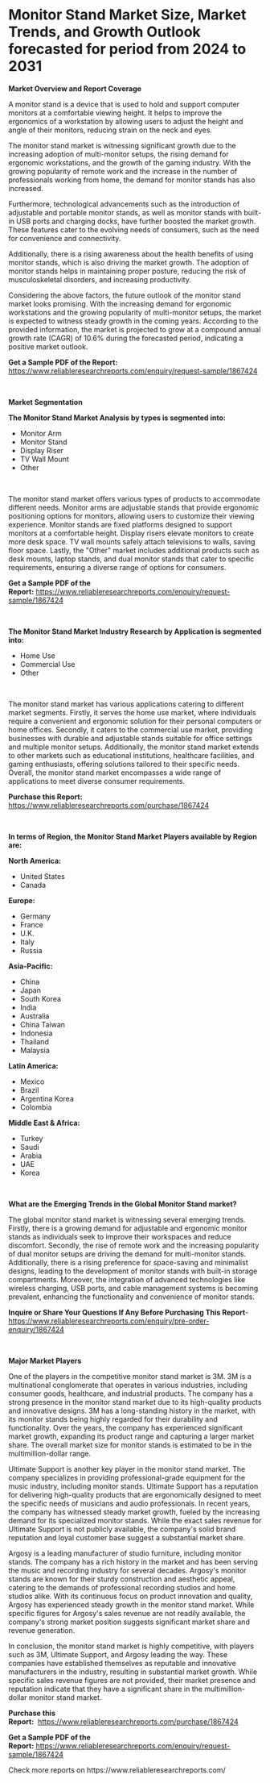<p><h1>Monitor Stand Market Size, Market Trends, and Growth Outlook forecasted for period from 2024 to 2031</h1></p><p><strong>Market Overview and Report Coverage</strong></p>
<p><p>A monitor stand is a device that is used to hold and support computer monitors at a comfortable viewing height. It helps to improve the ergonomics of a workstation by allowing users to adjust the height and angle of their monitors, reducing strain on the neck and eyes.</p><p>The monitor stand market is witnessing significant growth due to the increasing adoption of multi-monitor setups, the rising demand for ergonomic workstations, and the growth of the gaming industry. With the growing popularity of remote work and the increase in the number of professionals working from home, the demand for monitor stands has also increased.</p><p>Furthermore, technological advancements such as the introduction of adjustable and portable monitor stands, as well as monitor stands with built-in USB ports and charging docks, have further boosted the market growth. These features cater to the evolving needs of consumers, such as the need for convenience and connectivity.</p><p>Additionally, there is a rising awareness about the health benefits of using monitor stands, which is also driving the market growth. The adoption of monitor stands helps in maintaining proper posture, reducing the risk of musculoskeletal disorders, and increasing productivity.</p><p>Considering the above factors, the future outlook of the monitor stand market looks promising. With the increasing demand for ergonomic workstations and the growing popularity of multi-monitor setups, the market is expected to witness steady growth in the coming years. According to the provided information, the market is projected to grow at a compound annual growth rate (CAGR) of 10.6% during the forecasted period, indicating a positive market outlook.</p></p>
<p><strong>Get a Sample PDF of the Report:</strong> <a href="https://www.reliableresearchreports.com/enquiry/request-sample/1867424">https://www.reliableresearchreports.com/enquiry/request-sample/1867424</a></p>
<p>&nbsp;</p>
<p><strong>Market Segmentation</strong></p>
<p><strong>The Monitor Stand Market Analysis by types is segmented into:</strong></p>
<p><ul><li>Monitor Arm</li><li>Monitor Stand</li><li>Display Riser</li><li>TV Wall Mount</li><li>Other</li></ul></p>
<p>&nbsp;</p>
<p><p>The monitor stand market offers various types of products to accommodate different needs. Monitor arms are adjustable stands that provide ergonomic positioning options for monitors, allowing users to customize their viewing experience. Monitor stands are fixed platforms designed to support monitors at a comfortable height. Display risers elevate monitors to create more desk space. TV wall mounts safely attach televisions to walls, saving floor space. Lastly, the "Other" market includes additional products such as desk mounts, laptop stands, and dual monitor stands that cater to specific requirements, ensuring a diverse range of options for consumers.</p></p>
<p><strong>Get a Sample PDF of the Report:</strong>&nbsp;<a href="https://www.reliableresearchreports.com/enquiry/request-sample/1867424">https://www.reliableresearchreports.com/enquiry/request-sample/1867424</a></p>
<p>&nbsp;</p>
<p><strong>The Monitor Stand Market Industry Research by Application is segmented into:</strong></p>
<p><ul><li>Home Use</li><li>Commercial Use</li><li>Other</li></ul></p>
<p>&nbsp;</p>
<p><p>The monitor stand market has various applications catering to different market segments. Firstly, it serves the home use market, where individuals require a convenient and ergonomic solution for their personal computers or home offices. Secondly, it caters to the commercial use market, providing businesses with durable and adjustable stands suitable for office settings and multiple monitor setups. Additionally, the monitor stand market extends to other markets such as educational institutions, healthcare facilities, and gaming enthusiasts, offering solutions tailored to their specific needs. Overall, the monitor stand market encompasses a wide range of applications to meet diverse consumer requirements.</p></p>
<p><strong>Purchase this Report:</strong>&nbsp; <a href="https://www.reliableresearchreports.com/purchase/1867424">https://www.reliableresearchreports.com/purchase/1867424</a></p>
<p>&nbsp;</p>
<p><strong>In terms of Region, the Monitor Stand Market Players available by Region are:</strong></p>
<p>
    <p> <strong> North America: </strong>
        <ul>
            <li>United States</li>
            <li>Canada</li>
        </ul>
        </p> 
    <p> <strong> Europe: </strong>
        <ul>
            <li>Germany</li>
            <li>France</li>
            <li>U.K.</li>
            <li>Italy</li>
            <li>Russia</li>
        </ul>
        </p> 
    <p> <strong> Asia-Pacific: </strong>
        <ul>
            <li>China</li>
            <li>Japan</li>
            <li>South Korea</li>
            <li>India</li>
            <li>Australia</li>
            <li>China Taiwan</li>
            <li>Indonesia</li>
            <li>Thailand</li>
            <li>Malaysia</li>
        </ul>
        </p> 
    <p> <strong> Latin America: </strong>
        <ul>
            <li>Mexico</li>
            <li>Brazil</li>
            <li>Argentina Korea</li>
            <li>Colombia</li>
        </ul>
        </p> 
    <p> <strong> Middle East & Africa: </strong>
        <ul>
            <li>Turkey</li>
            <li>Saudi</li>
            <li>Arabia</li>
            <li>UAE</li>
            <li>Korea</li>
        </ul>
    </p>
    </p>
<p>&nbsp;</p>
<p><strong>What are the Emerging Trends in the Global Monitor Stand market?</strong></p>
<p><p>The global monitor stand market is witnessing several emerging trends. Firstly, there is a growing demand for adjustable and ergonomic monitor stands as individuals seek to improve their workspaces and reduce discomfort. Secondly, the rise of remote work and the increasing popularity of dual monitor setups are driving the demand for multi-monitor stands. Additionally, there is a rising preference for space-saving and minimalist designs, leading to the development of monitor stands with built-in storage compartments. Moreover, the integration of advanced technologies like wireless charging, USB ports, and cable management systems is becoming prevalent, enhancing the functionality and convenience of monitor stands.</p></p>
<p><strong>Inquire or Share Your Questions If Any Before Purchasing This Report</strong>- <a href="https://www.reliableresearchreports.com/enquiry/pre-order-enquiry/1867424">https://www.reliableresearchreports.com/enquiry/pre-order-enquiry/1867424</a></p>
<p>&nbsp;</p>
<p><strong>Major Market Players</strong></p>
<p><p>One of the players in the competitive monitor stand market is 3M. 3M is a multinational conglomerate that operates in various industries, including consumer goods, healthcare, and industrial products. The company has a strong presence in the monitor stand market due to its high-quality products and innovative designs. 3M has a long-standing history in the market, with its monitor stands being highly regarded for their durability and functionality. Over the years, the company has experienced significant market growth, expanding its product range and capturing a larger market share. The overall market size for monitor stands is estimated to be in the multimillion-dollar range.</p><p>Ultimate Support is another key player in the monitor stand market. The company specializes in providing professional-grade equipment for the music industry, including monitor stands. Ultimate Support has a reputation for delivering high-quality products that are ergonomically designed to meet the specific needs of musicians and audio professionals. In recent years, the company has witnessed steady market growth, fueled by the increasing demand for its specialized monitor stands. While the exact sales revenue for Ultimate Support is not publicly available, the company's solid brand reputation and loyal customer base suggest a substantial market share.</p><p>Argosy is a leading manufacturer of studio furniture, including monitor stands. The company has a rich history in the market and has been serving the music and recording industry for several decades. Argosy's monitor stands are known for their sturdy construction and aesthetic appeal, catering to the demands of professional recording studios and home studios alike. With its continuous focus on product innovation and quality, Argosy has experienced steady growth in the monitor stand market. While specific figures for Argosy's sales revenue are not readily available, the company's strong market position suggests significant market share and revenue generation.</p><p>In conclusion, the monitor stand market is highly competitive, with players such as 3M, Ultimate Support, and Argosy leading the way. These companies have established themselves as reputable and innovative manufacturers in the industry, resulting in substantial market growth. While specific sales revenue figures are not provided, their market presence and reputation indicate that they have a significant share in the multimillion-dollar monitor stand market.</p></p>
<p><strong>Purchase this Report:</strong>&nbsp;&nbsp;<a href="https://www.reliableresearchreports.com/purchase/1867424">https://www.reliableresearchreports.com/purchase/1867424</a></p>
<p></p>
<p><strong>Get a Sample PDF of the Report:</strong>&nbsp;<a href="https://www.reliableresearchreports.com/enquiry/request-sample/1867424">https://www.reliableresearchreports.com/enquiry/request-sample/1867424</a></p>
<p>Check more reports on https://www.reliableresearchreports.com/</p>